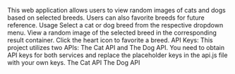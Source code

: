 This web application allows users to view random images of cats and dogs based on selected breeds. Users can also favorite breeds for future reference.
Usage
Select a cat or dog breed from the respective dropdown menu.
View a random image of the selected breed in the corresponding result container.
Click the heart icon to favorite a breed.
API Keys:
This project utilizes two APIs: The Cat API and The Dog API. You need to obtain API keys for both services and replace the placeholder keys in the api.js file with your own keys.
The Cat API
The Dog API
